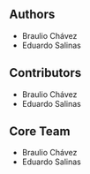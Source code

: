 ## Authors
- Braulio Chávez
- Eduardo Salinas

## Contributors
- Braulio Chávez
- Eduardo Salinas

## Core Team
- Braulio Chávez
- Eduardo Salinas